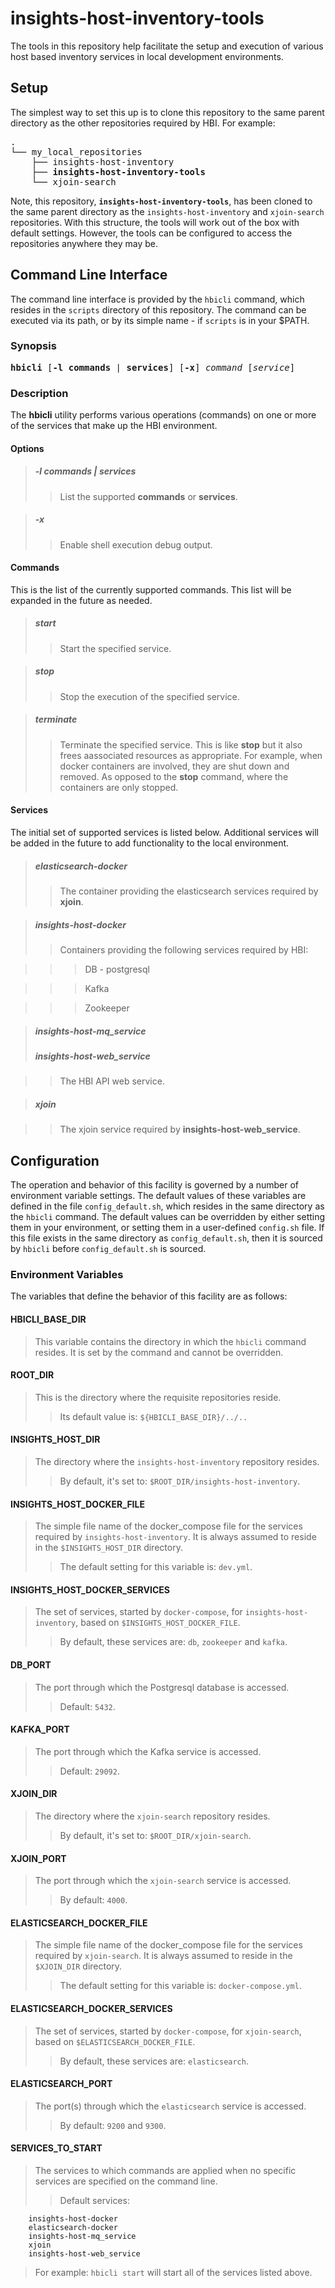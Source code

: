 # insights-host-inventory-tools
The tools in this repository help facilitate the setup and
execution of various host based inventory services in local
development environments.

## Setup
The simplest way to set this up is to clone this repository to the same parent directory as the other repositories required by HBI. For example:
<pre>
.
└── my_local_repositories
    ├── insights-host-inventory
    ├── <strong>insights-host-inventory-tools</strong>
    └── xjoin-search
</pre>
Note, this repository, **`insights-host-inventory-tools`**, has been cloned to the same parent directory as the `insights-host-inventory` and `xjoin-search` repositories. With this structure, the tools will work out of the box with default settings. However, the tools can be configured to access the repositories anywhere they may be.
## Command Line Interface
The command line interface is provided by the `hbicli` command, which resides in the `scripts` directory of this repository. The command can be executed via its path, or by its simple name - if `scripts` is in your $PATH.
### Synopsis
<pre>
<b>hbicli</b> [<b>-l commands</b> | <b>services</b>] [<b>-x</b>] <i>command</i> [<i>service</i>]
</pre>

### Description
The **hbicli** utility performs various operations (commands) on one or more of the services that make up the HBI environment.

#### Options

>##### -l commands | services
>>List the supported **commands** or **services**.

>##### -x
>>Enable shell execution debug output.

#### Commands
This is the list of the currently supported commands. This list will be expanded in the future as needed.

>##### **start**
>>Start the specified service.

>##### **stop**
>>Stop the execution of the specified service.

>##### **terminate**
>>Terminate the specified service. This is like **stop** but it also frees aassociated resources as appropriate. For example, when docker containers are involved, they are shut down and removed. As opposed to the **stop** command, where the containers are only stopped.

#### Services
The initial set of supported services is listed below. Additional services will be added in the future to add functionality to the local environment.

>##### **elasticsearch-docker**
>>The container providing the elasticsearch services required by **xjoin**.

>##### **insights-host-docker**
>>Containers providing the following services required by HBI:

>>>DB - postgresql

>>>Kafka

>>>Zookeeper

>##### **insights-host-mq_service**
>##### **insights-host-web_service**

>> The HBI API web service.

>##### **xjoin**

>>The xjoin service required by **insights-host-web_service**.

## Configuration
The operation and behavior of this facility is governed by a number of
environment variable settings. The default values of these
variables are defined in the file `config_default.sh`,
which resides in the same directory as the `hbicli` command. The default
values can be overridden by either setting them in your environment, or
setting them in a user-defined `config.sh` file. If this file exists in
the same directory as `config_default.sh`, then it is sourced by `hbicli`
before `config_default.sh` is sourced.

### Environment Variables
The variables that define the behavior of this facility are as follows:

#### HBICLI_BASE_DIR
> This variable contains the directory in which the `hbicli` command resides. It is set by the command and cannot be overridden.

#### ROOT_DIR
> This is the directory where the requisite repositories reside.
>> Its default value is: `${HBICLI_BASE_DIR}/../..`

#### INSIGHTS_HOST_DIR
> The directory where the `insights-host-inventory` repository resides.
>> By default, it's set to: `$ROOT_DIR/insights-host-inventory`.

#### INSIGHTS_HOST_DOCKER_FILE
> The simple file name of the docker_compose file for the services required by `insights-host-inventory`. It is always assumed to reside
in the `$INSIGHTS_HOST_DIR` directory.
>> The default setting for this variable is: `dev.yml`.

#### INSIGHTS_HOST_DOCKER_SERVICES
> The set of services, started by `docker-compose`, for `insights-host-inventory`, based on `$INSIGHTS_HOST_DOCKER_FILE`.
>> By default, these services are: `db`, `zookeeper` and `kafka`.

#### DB_PORT
> The port through which the Postgresql database is accessed.
>> Default: `5432`.

#### KAFKA_PORT
> The port through which the Kafka service is accessed.
>> Default: `29092`.

#### XJOIN_DIR
> The directory where the `xjoin-search` repository resides.
>> By default, it's set to: `$ROOT_DIR/xjoin-search`.

#### XJOIN_PORT
> The port through which the `xjoin-search` service is accessed.
>> By default: `4000`.

#### ELASTICSEARCH_DOCKER_FILE
> The simple file name of the docker_compose file for the services required by `xjoin-search`. It is always assumed to reside
in the `$XJOIN_DIR` directory.
>> The default setting for this variable is: `docker-compose.yml`.

#### ELASTICSEARCH_DOCKER_SERVICES
> The set of services, started by `docker-compose`, for `xjoin-search`, based on `$ELASTICSEARCH_DOCKER_FILE`.
>> By default, these services are: `elasticsearch`.

#### ELASTICSEARCH_PORT
> The port(s) through which the `elasticsearch` service is accessed.
>> By default: `9200` and `9300`.

#### SERVICES_TO_START
> The services to which commands are applied when no specific services are specified on the command line.
>> Default services:
```
    insights-host-docker
    elasticsearch-docker
    insights-host-mq_service
    xjoin
    insights-host-web_service
```
> For example: `hbicli start` will start all of the services listed above.
